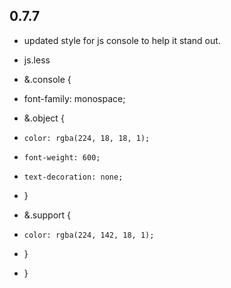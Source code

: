 ## 0.7.7
* updated style for js console to help it stand out.

* js.less 
* &.console {
*   font-family: monospace;
*   &.object {
*     color: rgba(224, 18, 18, 1);
*     font-weight: 600;
*     text-decoration: none;
*   }
*   &.support {
*     color: rgba(224, 142, 18, 1);
*   }
* }
